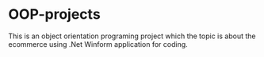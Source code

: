 # OOP-projects
This is an object orientation programing project which the topic is about the ecommerce using .Net Winform application for coding.
